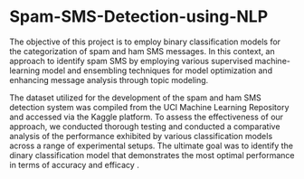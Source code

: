 # Spam-SMS-Detection-using-NLP

The objective of this project is to employ binary classification models for the categorization of spam and ham SMS messages. In this context, an approach to identify spam SMS by employing various supervised machine-learning model and ensembling techniques for model optimization and enhancing message analysis through topic modeling.

The dataset utilized for the development of the spam and ham SMS detection system was compiled from the UCI Machine Learning Repository and accessed via the Kaggle platform. To assess the effectiveness of our approach, we conducted thorough testing and conducted a comparative analysis of the performance exhibited by various classification models across a range of experimental setups. The ultimate goal was to identify the dinary classification model that demonstrates the most optimal performance in terms of accuracy and efficacy .
